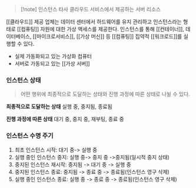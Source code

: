 ---
---

> [!note] 인스턴스
> 타사 클라우드 서비스에서 제공하는 서버 리소스

[[클라우드]] 제공 업체는 데이터 센터에서 하드웨어를 유지 관리하고 인스턴스라는 형태로 [[컴퓨팅]] 자원에 대한 가상 액세스를 제공한다.
인스턴스를 통해 [[컨테이너]], 데이터베이스, [[마이크로서비스]], [[가상 머신]] 등 [[컴퓨팅]] 집약적 [[워크로드]]를 실행할 수 있다.

- 실제 가동화되고 있는 가상화 컴퓨터
- 서버로 가동되고 있는 [[가상 서버]]

### 인스턴스 상태
> 어떤 행위에 최종적으로 도달하는 상태와 진행 과정에 따른 상태로 나뉠 수 있다.

**최종적으로 도달하는 상태**
실행 중, 중지됨, 종료됨

**진행 과정에 따른 상태**
대기 중, 중지 중, 재부팅, 종료 중

### 인스턴스 수명 주기
1. 최초 인스턴스 시작: 대기 중-> 실행 중
2. 실행 중인 인스턴스 중지: 실행 중-> 중지 중 ->중지됨(일시적 중지 상태)
3. 중지된 인스턴스 재시작: 중지됨 -> 대기 중 -> 실행 중
4. 중지된 인스턴스 종료: 중지됨 -> 종료 중 -> 종료됨(인스턴스 영구 삭제)
5. 실행 중인 인스턴스 종료: 실행 중 -> 종료 중 -> 종료됨(인스턴스 영구 삭제)

